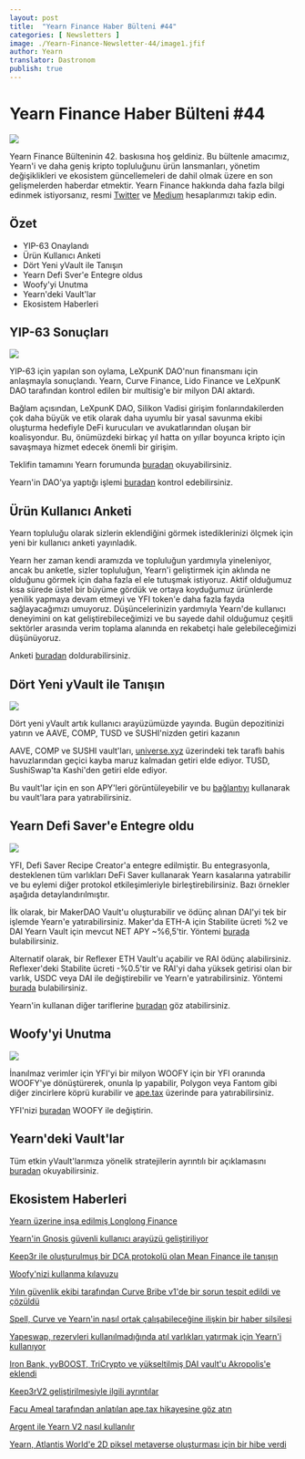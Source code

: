 ```yaml
---
layout: post
title:  "Yearn Finance Haber Bülteni #44"
categories: [ Newsletters ]
image: ./Yearn-Finance-Newsletter-44/image1.jfif
author: Yearn
translator: Dastronom
publish: true
---
```


# Yearn Finance Haber Bülteni #44

![](image1.jfif)

Yearn Finance Bülteninin 42. baskısına hoş geldiniz. Bu bültenle amacımız, Yearn'i ve daha geniş kripto topluluğunu ürün lansmanları, yönetim değişiklikleri ve ekosistem güncellemeleri de dahil olmak üzere en son gelişmelerden haberdar etmektir. Yearn Finance hakkında daha fazla bilgi edinmek istiyorsanız, resmi [Twitter](https://twitter.com/iearnfinance) ve [Medium](https://medium.com/iearn) hesaplarımızı takip edin.

## **Özet**

- YIP-63 Onaylandı
- Ürün Kullanıcı Anketi
- Dört Yeni yVault ile Tanışın
- Yearn Defi Sver'e Entegre oldus
- Woofy'yi Unutma
- Yearn'deki Vault'lar
- Ekosistem Haberleri

## **YIP-63 Sonuçları**

![](image2.jfif)

YIP-63 için yapılan son oylama, LeXpunK DAO'nun finansmanı için anlaşmayla sonuçlandı. Yearn, Curve Finance, Lido Finance ve LeXpunK DAO tarafından kontrol edilen bir multisig'e bir milyon DAI aktardı.

Bağlam açısından, LeXpunK DAO, Silikon Vadisi girişim fonlarındakilerden çok daha büyük ve etik olarak daha uyumlu bir yasal savunma ekibi oluşturma hedefiyle DeFi kurucuları ve avukatlarından oluşan bir koalisyondur. Bu, önümüzdeki birkaç yıl hatta on yıllar boyunca kripto için savaşmaya hizmet edecek önemli bir girişim.

Teklifin tamamını Yearn forumunda [buradan](https://gov.yearn.finance/t/yip-63-fund-builder-first-legal-activism-dao/11280) okuyabilirsiniz.

Yearn'in DAO'ya yaptığı işlemi [buradan](https://etherscan.io/tx/0x0ec0fc55d6dc51b426a254bf2d6de138b1b9a1c3031f4ab3a7b39439fa004392) kontrol edebilirsiniz.

## **Ürün Kullanıcı Anketi**

Yearn topluluğu olarak sizlerin eklendiğini görmek istediklerinizi ölçmek için yeni bir kullanıcı anketi yayınladık.

Yearn her zaman kendi aramızda ve topluluğun yardımıyla yineleniyor, ancak bu anketle, sizler topluluğun, Yearn'i geliştirmek için aklında ne olduğunu görmek için daha fazla el ele tutuşmak istiyoruz. Aktif olduğumuz kısa sürede üstel bir büyüme gördük ve ortaya koyduğumuz ürünlerde yenilik yapmaya devam etmeyi ve YFI token'e daha fazla fayda sağlayacağımızı umuyoruz. Düşüncelerinizin yardımıyla Yearn'de kullanıcı deneyimini on kat geliştirebileceğimizi ve bu sayede dahil olduğumuz çeşitli sektörler arasında verim toplama alanında en rekabetçi hale gelebileceğimizi düşünüyoruz.

Anketi [buradan](https://yearnfinance.typeform.com/to/ojp3J8gn) doldurabilirsiniz.

## **Dört Yeni yVault ile Tanışın**

![](image3.jfif)

Dört yeni yVault artık kullanıcı arayüzümüzde yayında. Bugün depozitinizi yatırın ve AAVE, COMP, TUSD ve SUSHI'nizden getiri kazanın  

AAVE, COMP ve SUSHI vault'ları, [universe.xyz](https://universe.xyz/polymorphs) üzerindeki tek taraflı bahis havuzlarından geçici kayba maruz kalmadan getiri elde ediyor. TUSD, SushiSwap'ta Kashi'den getiri elde ediyor.

Bu vault'lar için en son APY'leri görüntüleyebilir ve bu [bağlantıyı](https://yearn.finance/vaults) kullanarak bu vault'lara para yatırabilirsiniz.

## **Yearn Defi Saver'e Entegre oldu**

![](image4.jfif)

YFI, Defi Saver Recipe Creator'a entegre edilmiştir. Bu entegrasyonla, desteklenen tüm varlıkları DeFi Saver kullanarak Yearn kasalarına yatırabilir ve bu eylemi diğer protokol etkileşimleriyle birleştirebilirsiniz. Bazı örnekler aşağıda detaylandırılmıştır.  

İlk olarak, bir MakerDAO Vault'u oluşturabilir ve ödünç alınan DAI'yi tek bir işlemde Yearn'e yatırabilirsiniz. Maker'da ETH-A için Stabilite ücreti %2 ve DAI Yearn Vault için mevcut NET APY ~%6,5'tir. Yöntemi [burada](https://app.defisaver.com/recipes/create?recipe=V3JhcEV0aEFjdGlvbiwyMDtSZWZsZXhlck9wZW5TYWZlQWN0aW9uLEVUSC1BO1JlZmxleGVyU3VwcGx5QWN0aW9uLCQyLHJlY2lwZSxBbGwgYXZhaWxhYmxlO1JlZmxleGVyR2VuZXJhdGVBY3Rpb24sJDIsNjY2NixyZWNpcGU7U2VsbEFjdGlvbiwweDAzYWI0NTg2MzQ5MTBhYWQyMGVmNWYxYzhlZTk2ZjFkNmFjNTQ5MTkscmVjaXBlLDY2NjYsMHhBMGI4Njk5MWM2MjE4YjM2YzFkMTlENGEyZTlFYjBjRTM2MDZlQjQ4LHJlY2lwZSwxO1llYXJuU3VwcGx5QWN0aW9uLDB4QTBiODY5OTFjNjIxOGIzNmMxZDE5RDRhMmU5RWIwY0UzNjA2ZUI0OCxyZWNpcGUsQWxsIGF2YWlsYWJsZSx3YWxsZXQ%3D) bulabilirsiniz.

Alternatif olarak, bir Reflexer ETH Vault'u açabilir ve RAI ödünç alabilirsiniz. Reflexer'deki Stabilite ücreti -%0.5'tir ve RAI'yi daha yüksek getirisi olan bir varlık, USDC veya DAI ile değiştirebilir ve Yearn'e yatırabilirsiniz. Yöntemi [burada](https://app.defisaver.com/recipes/create?recipe=V3JhcEV0aEFjdGlvbiwyMDtSZWZsZXhlck9wZW5TYWZlQWN0aW9uLEVUSC1BO1JlZmxleGVyU3VwcGx5QWN0aW9uLCQyLHJlY2lwZSxBbGwgYXZhaWxhYmxlO1JlZmxleGVyR2VuZXJhdGVBY3Rpb24sJDIsNjY2NixyZWNpcGU7U2VsbEFjdGlvbiwweDAzYWI0NTg2MzQ5MTBhYWQyMGVmNWYxYzhlZTk2ZjFkNmFjNTQ5MTkscmVjaXBlLDY2NjYsMHhBMGI4Njk5MWM2MjE4YjM2YzFkMTlENGEyZTlFYjBjRTM2MDZlQjQ4LHJlY2lwZSwxO1llYXJuU3VwcGx5QWN0aW9uLDB4QTBiODY5OTFjNjIxOGIzNmMxZDE5RDRhMmU5RWIwY0UzNjA2ZUI0OCxyZWNpcGUsQWxsIGF2YWlsYWJsZSx3YWxsZXQ%3D) bulabilirsiniz.

Yearn'in kullanan diğer tariflerine [buradan](https://app.defisaver.com/) göz atabilirsiniz.

## **Woofy'yi Unutma**

![](image5.jfif)

İnanılmaz verimler için YFI'yi bir milyon WOOFY için bir YFI oranında WOOFY'ye dönüştürerek, onunla lp yapabilir, Polygon veya Fantom gibi diğer zincirlere köprü kurabilir ve [ape.tax](https://ape.tax/) üzerinde para yatırabilirsiniz.

YFI'nizi [buradan](https://woofy.finance/) WOOFY ile değiştirin.

## **Yearn'deki Vault'lar**

Tüm etkin yVault'larımıza yönelik stratejilerin ayrıntılı bir açıklamasını [buradan](https://medium.com/yearn-state-of-the-vaults/the-vaults-at-yearn-9237905ffed3) okuyabilirsiniz.

## **Ekosistem Haberleri**

[Yearn üzerine inşa edilmiş Longlong Finance](https://twitter.com/longlongfinance/status/1424889905877069826)

[Yearn'in Gnosis güvenli kullanıcı arayüzü geliştiriliyor](https://twitter.com/seanmacaonghais/status/1427229450773618695?s=21)

[Keep3r ile oluşturulmuş bir DCA protokolü olan Mean Finance ile tanışın](https://twitter.com/mean_fi/status/1422947694444785666?s=21)

[Woofy'nizi kullanma kılavuzu ](https://twitter.com/cryptannews/status/1426489521911177217?s=21)

[Yılın güvenlik ekibi tarafından Curve Bribe v1'de bir sorun tespit edildi ve çözüldü](https://twitter.com/bantg/status/1426629982328180737?s=21)

[Spell, Curve ve Yearn'in nasıl ortak çalışabileceğine ilişkin bir haber silsilesi](https://twitter.com/danielesesta/status/1426547097415913476?s=21)

[Yapeswap, rezervleri kullanılmadığında atıl varlıkları yatırmak için Yearn'i kullanıyor](https://twitter.com/yapeswap/status/1427270229839605761)

[Iron Bank, yvBOOST, TriCrypto ve yükseltilmiş DAI vault'u Akropolis'e eklendi](https://twitter.com/akropolisio/status/1427258414229442563)

[Keep3rV2 geliştirilmesiyle ilgili ayrıntılar](https://twitter.com/AndreCronjeTech/status/1429021091218006023)

[Facu Ameal tarafından anlatılan ape.tax hikayesine göz atın](https://twitter.com/fameal/status/1428382076064174080?s=20)

[Argent ile Yearn V2 nasıl kullanılır](https://twitter.com/argentHQ/status/1431205382865760257)

[Yearn, Atlantis World'e 2D piksel metaverse oluşturması için bir hibe verdi](https://twitter.com/iearnfinance/status/1432387438014435332)
